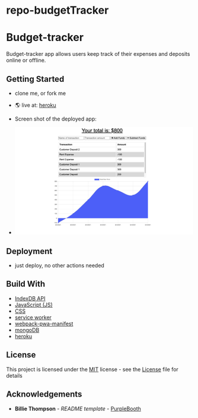 # repo-budgetTracker

# Budget-tracker
Budget-tracker app allows users keep track of their expenses and deposits online or offline.

## Getting Started

* clone me, or fork me
* 🌎 live at: [heroku](https://budget-tracker-6.herokuapp.com/)

* Screen shot of the deployed app: 
* ![Screen Shot Of The Homepage](/public/images/screenshot.png)

## Deployment
* just deploy, no other actions needed

## Build With 

* [IndexDB API](https://developer.mozilla.org/en-US/docs/Web/API/IndexedDB_API)
* [JavaScript (JS)](https://developer.mozilla.org/en-US/docs/Web/JavaScript)
* [CSS](https://developer.mozilla.org/en-US/docs/Web/CSS)
* [service worker](https://developers.google.com/web/fundamentals/primers/service-workers#install_a_service_worker)
* [webpack-pwa-manifest](https://www.npmjs.com/package/webpack-pwa-manifest)
* [mongoDB](https://www.mongodb.com/)
* [heroku](https://devcenter.heroku.com/)


## License
This project is licensed under the [MIT](LICENSE) license - see the [License](LICENSE) file for details

## Acknowledgements
* **Billie Thompson** - *README template* - [PurpleBooth](https://github.com/PurpleBooth)